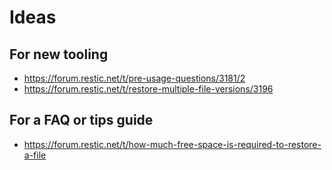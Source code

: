 # Ideas

## For new tooling

* https://forum.restic.net/t/pre-usage-questions/3181/2
* https://forum.restic.net/t/restore-multiple-file-versions/3196

## For a FAQ or tips guide

* https://forum.restic.net/t/how-much-free-space-is-required-to-restore-a-file

